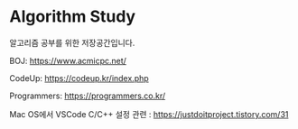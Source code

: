 # Algorithm Study
알고리즘 공부를 위한 저장공간입니다.


BOJ:
https://www.acmicpc.net/

CodeUp:
https://codeup.kr/index.php

Programmers:
https://programmers.co.kr/

<!--
<a href="https://github.com/Dev-Beom/Algorithm/graphs/contributors"><img src="https://opencollective.com/suast/contributors.svg?width=890" /></a> -->


Mac OS에서 VSCode C/C++ 설정 관련 : https://justdoitproject.tistory.com/31